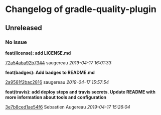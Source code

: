 # Changelog of gradle-quality-plugin

## Unreleased
### No issue

**feat(license): add LICENSE.md**


[72a54aba92b7344](https://github.com/ekino/gradle-quality-plugin/commit/72a54aba92b7344) saugereau *2019-04-17 16:01:33*

**feat(badges): Add badges to README.md**


[2a9581f2bac2816](https://github.com/ekino/gradle-quality-plugin/commit/2a9581f2bac2816) saugereau *2019-04-17 15:57:54*

**feat(travis): add deploy steps and travis secrets. Update README with more information about tools and configuration**


[3e7b8ced1ae54f6](https://github.com/ekino/gradle-quality-plugin/commit/3e7b8ced1ae54f6) Sebastien Augereau *2019-04-17 15:26:04*


